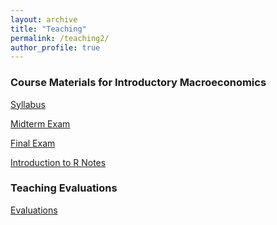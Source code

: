 ```yaml
---
layout: archive
title: "Teaching"
permalink: /teaching2/
author_profile: true
---
```


### Course Materials for Introductory Macroeconomics

[Syllabus](/files/syllabus_18.pdf)<br>

[Midterm Exam](/files/exam1_all_nosols.pdf)<br>

[Final Exam](/files/final_all_nosols.pdf)<br>

[Introduction to R Notes](/files/R_intro_notes.pdf)<br>


### Teaching Evaluations

[Evaluations](/files/ackley_student_testimonials.pdf)<br>


